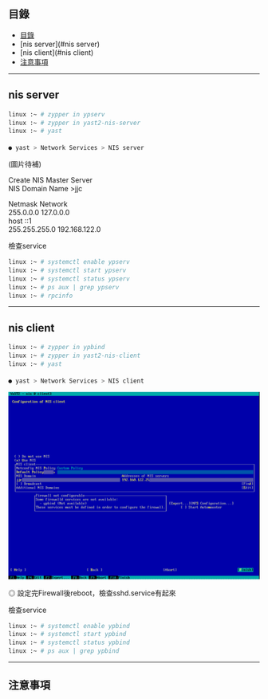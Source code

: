## 目錄
* [目錄](#目錄)
* [nis server](#nis server)
* [nis client](#nis client)
* [注意事項](#注意事項)
---

## nis server

```bash
linux :~ # zypper in ypserv
linux :~ # zypper in yast2-nis-server
linux :~ # yast

● yast > Network Services > NIS server
```

(圖片待補)  

Create NIS Master Server  
NIS Domain Name >jjc  

Netmask         Network  
255.0.0.0       127.0.0.0  
host            ::1  
255.255.255.0   192.168.122.0  

檢查service  

```bash
linux :~ # systemctl enable ypserv
linux :~ # systemctl start ypserv
linux :~ # systemctl status ypserv
linux :~ # ps aux | grep ypserv
linux :~ # rpcinfo

```

---

## nis client

```bash
linux :~ # zypper in ypbind
linux :~ # zypper in yast2-nis-client
linux :~ # yast

● yast > Network Services > NIS client
```


![image](https://github.com/HongScarlet/homework/blob/master/SUSE15%20cluster/img/nis/6-2-1.png)  

◎ 設定完Firewall後reboot，檢查sshd.service有起來  

檢查service  

```bash
linux :~ # systemctl enable ypbind
linux :~ # systemctl start ypbind
linux :~ # systemctl status ypbind
linux :~ # ps aux | grep ypbind

```


---

## 注意事項


